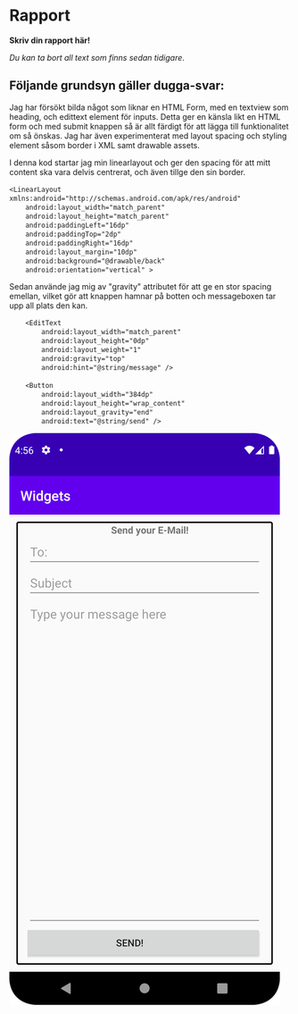 
# Rapport

**Skriv din rapport här!**

_Du kan ta bort all text som finns sedan tidigare_.

## Följande grundsyn gäller dugga-svar:

Jag har försökt bilda något som liknar en HTML Form, med en textview som heading, och edittext element för inputs.
Detta ger en känsla likt en HTML form och med submit knappen så är allt färdigt för att lägga till funktionalitet om så önskas. 
Jag har även experimenterat med layout spacing och styling element såsom border i XML samt drawable assets.

I denna kod startar jag min linearlayout och ger den spacing för att mitt content ska vara delvis centrerat, och även tillge den sin border.
```
<LinearLayout xmlns:android="http://schemas.android.com/apk/res/android"
    android:layout_width="match_parent"
    android:layout_height="match_parent"
    android:paddingLeft="16dp"
    android:paddingTop="2dp"
    android:paddingRight="16dp"
    android:layout_margin="10dp"
    android:background="@drawable/back"
    android:orientation="vertical" >

```

Sedan använde jag mig av "gravity" attributet för att ge en stor spacing emellan, 
vilket gör att knappen hamnar på botten och messageboxen tar upp all plats den kan.
```
    <EditText
        android:layout_width="match_parent"
        android:layout_height="0dp"
        android:layout_weight="1"
        android:gravity="top"
        android:hint="@string/message" />

    <Button
        android:layout_width="384dp"
        android:layout_height="wrap_content"
        android:layout_gravity="end"
        android:text="@string/send" />
```


![](widgets.png) 

